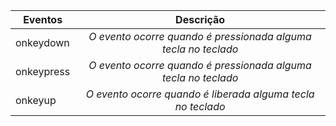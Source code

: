 | Eventos| Descrição|
| ------------- |:-------------:|
| onkeydown     | *O evento ocorre quando é pressionada alguma tecla no teclado* |
| onkeypress    | *O evento ocorre quando é pressionada alguma tecla no teclado* |
| onkeyup | *O evento ocorre quando é liberada alguma tecla no teclado* |
